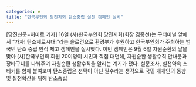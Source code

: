 ```yaml
---
categories: e
title: "한국부인회 당진지회 탄소중립 실천 캠페인 실시"
---
```

[당진신문=허미르 기자] 16일 (사)한국부인회 당진지회(회장 김종선)는 구터미널 앞에서 “가자! 탄소제로시대!”라는 슬로건으로 환경부가 후원하고 한국부인회가 주최하는 범국민 탄소 중립 인식 제고 캠페인을 실시했다. 이번 캠페인은 9월 6일 자원순환의 날을 맞아 (사)한국부인회 회원 20여명이 시민과 직접 대면해, 자원순환 생활수칙 안내문과 장바구니를 나눠주며 자원순환 생활수칙을 알리는 계기가 됐다. 설문조사, 실천약속 스티커를 함께 붙여보며 탄소중립은 선택이 아닌 필수라는 생각으로 국민 개개인의 동참 및 실천확산을 위해 탄소중립
